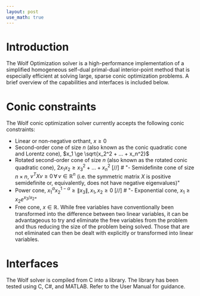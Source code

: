 ```yaml
---
layout: post
use_math: true
---
```


# Introduction
The Wolf Optimization solver is a high-performance implementation of a simplified homogeneous self-dual primal-dual interior-point method that is especially efficient at solving large, sparse conic optimization problems. A brief overview of the capabilities and interfaces is included below.

# Conic constraints
The Wolf conic optimization solver currently accepts the following conic constraints:
- Linear or non-negative orthant, $x \ge 0$
- Second-order cone of size $n$ (also known as the conic quadratic cone and Lorentz cone), $x_1 \ge \sqrt{x_2^2 + ... + x_n^2}$
- Rotated second-order cone of size $n$ (also known as the rotated conic quadratic cone), $2x_1x_2 \ge x_3^2 + ... + x_n^2$
[//] # "- Semidefinite cone of size $n \times n$, $v^TXv \ge 0 \, \forall \, v \in \mathbb{R}^n$ (i.e. the symmetric matrix $X$ is positive semidefinite or, equivalently, does not have negative eigenvalues)"
- Power cone, $x_1^\alpha x_2^{1-\alpha} \ge \|x_3\|, \, x_1,x_2 \ge 0$
[//] # "- Exponential cone, $x_1 \ge x_2 e^{x_3/x_2}$"
- Free cone, $x \in \mathbb{R}$. While free variables have conventionally been transformed into the difference between two linear variables, it can be advantageous to try and eliminate the free variables from the problem and thus reducing the size of the problem being solved. Those that are not eliminated can then be dealt with explicitly or transformed into linear variables.

# Interfaces
The Wolf solver is compiled from C into a library. The library has been tested using C, C#, and MATLAB. Refer to the User Manual for guidance.
